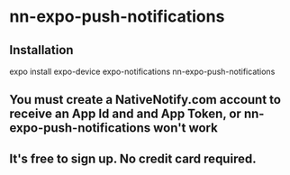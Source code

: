 # nn-expo-push-notifications

## Installation
expo install expo-device expo-notifications nn-expo-push-notifications

## You must create a NativeNotify.com account to receive an App Id and and App Token, or nn-expo-push-notifications won't work
## It's free to sign up. No credit card required.